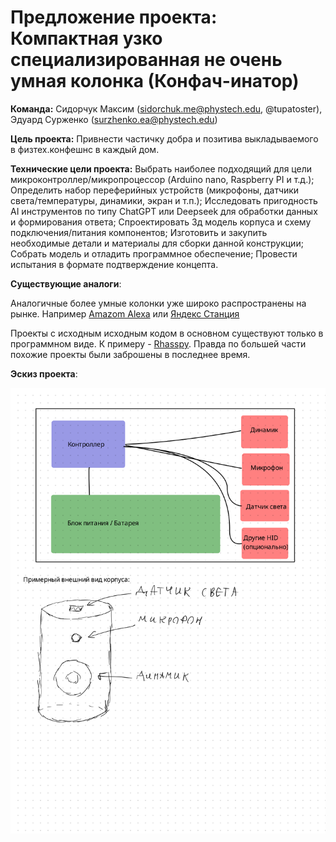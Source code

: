 # Предложение проекта: Компактная узко специализированная не очень умная колонка (Конфач-инатор)

__Команда:__ Сидорчук Максим (sidorchuk.me@phystech.edu, @tupatoster), Эдуард Сурженко (surzhenko.ea@phystech.edu)

__Цель проекта:__ Привнести частичку добра и позитива выкладываемого в физтех.конфешнс в каждый дом.

__Технические цели проекта:__ Выбрать наиболее подходящий для цели микроконтроллер/микропроцессор (Arduino nano, Raspberry PI и т.д.); Определить набор переферийных устройств (микрофоны, датчики света/температуры, динамики, экран и т.п.); Исследовать пригодность AI инструментов по типу ChatGPT или Deepseek для обработки данных и формирования ответа; Спроектировать 3д модель корпуса и схему подключения/питания компонентов; Изготовить и закупить необходимые детали и материалы для сборки данной конструкции; Собрать модель и отладить программное обеспечение; Провести испытания в формате подтверждение концепта.

__Существующие аналоги__:

Аналогичные более умные колонки уже широко распространены на рынке. Например [Amazom Alexa](https://alexa.amazon.com/) или [Яндекс Станция](https://alice.yandex.ru/station)

Проекты с исходным исходным кодом в основном существуют только в программном виде. К примеру - [Rhasspy](https://github.com/rhasspy/rhasspy). Правда по большей части похожие проекты были заброшены в последнее время.

__Эскиз проекта__:

![Device sketch (not really formal)](confach-inator_sketch.png)
